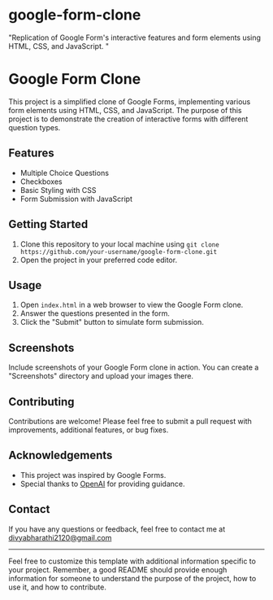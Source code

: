 # google-form-clone
"Replication of Google Form's interactive features and form elements using HTML, CSS, and JavaScript. "

# Google Form Clone

This project is a simplified clone of Google Forms, implementing various form elements using HTML, CSS, and JavaScript. The purpose of this project is to demonstrate the creation of interactive forms with different question types.

## Features

- Multiple Choice Questions
- Checkboxes
- Basic Styling with CSS
- Form Submission with JavaScript

## Getting Started

1. Clone this repository to your local machine using `git clone https://github.com/your-username/google-form-clone.git`
2. Open the project in your preferred code editor.

## Usage

1. Open `index.html` in a web browser to view the Google Form clone.
2. Answer the questions presented in the form.
3. Click the "Submit" button to simulate form submission.

## Screenshots

Include screenshots of your Google Form clone in action. You can create a "Screenshots" directory and upload your images there.

## Contributing

Contributions are welcome! Please feel free to submit a pull request with improvements, additional features, or bug fixes.

## Acknowledgements

- This project was inspired by Google Forms.
- Special thanks to [OpenAI](https://openai.com/) for providing guidance.

## Contact

If you have any questions or feedback, feel free to contact me at divyabharathi2120@gmail.com

---

Feel free to customize this template with additional information specific to your project. Remember, a good README should provide enough information for someone to understand the purpose of the project, how to use it, and how to contribute.
